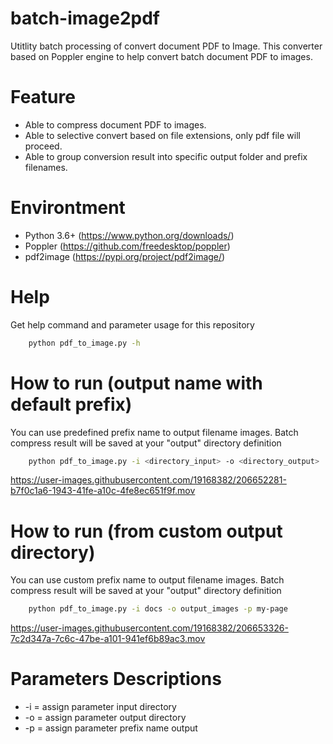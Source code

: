 # batch-image2pdf
Utitlity batch processing of convert document PDF to Image. This converter based on Poppler engine to help convert batch document PDF to images.

# Feature
- Able to compress document PDF to images.
- Able to selective convert based on file extensions, only pdf file will proceed.
- Able to group conversion result into specific output folder and prefix filenames.

# Environtment
- Python 3.6+ (https://www.python.org/downloads/)
- Poppler (https://github.com/freedesktop/poppler)
- pdf2image (https://pypi.org/project/pdf2image/)

# Help
Get help command and parameter usage for this repository
```bash
    python pdf_to_image.py -h
```

# How to run (output name with default prefix)
You can use predefined prefix name to output filename images. Batch compress result will be saved at your "output" directory definition
```bash
    python pdf_to_image.py -i <directory_input> -o <directory_output>
```

https://user-images.githubusercontent.com/19168382/206652281-b7f0c1a6-1943-41fe-a10c-4fe8ec651f9f.mov



# How to run (from custom output directory)
You can use custom prefix name to output filename images. Batch compress result will be saved at your "output" directory definition
```bash
    python pdf_to_image.py -i docs -o output_images -p my-page
```

https://user-images.githubusercontent.com/19168382/206653326-7c2d347a-7c6c-47be-a101-941ef6b89ac3.mov


# Parameters Descriptions
- -i = assign parameter input directory
- -o = assign parameter output directory
- -p = assign parameter prefix name output


